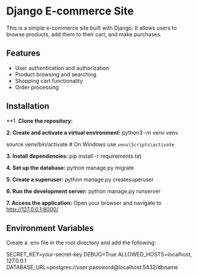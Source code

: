 # Django E-commerce Site

This is a simple e-commerce site built with Django. It allows users to browse products, add them to their cart, and make purchases.

## Features
- User authentication and authorization
- Product browsing and searching
- Shopping cart functionality
- Order processing

## Installation

**1. **Clone the repository:**
   
**2. Create and activate a virtual environment:**
   python3 -m venv venv
   
   source venv/bin/activate  # On Windows use `venv\Scripts\activate`

**3. Install dependencies:**
   pip install -r requirements.txt

**4. Set up the database:**
   python manage.py migrate

**5. Create a superuser:**
   python manage.py createsuperuser

**6. Run the development server:**
   python manage.py runserver

**7. Access the application:**
   Open your browser and navigate to http://127.0.0.1:8000/

## Environment Variables

Create a .env file in the root directory and add the following:

SECRET_KEY=your-secret-key
DEBUG=True
ALLOWED_HOSTS=localhost, 127.0.0.1
DATABASE_URL=postgres://user:password@localhost:5432/dbname



